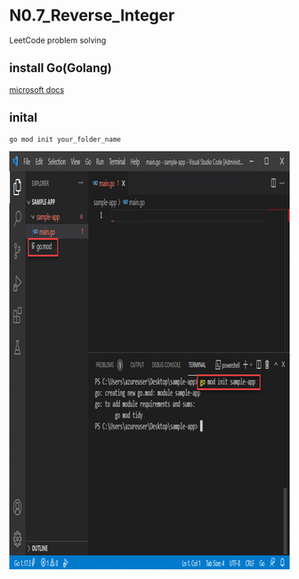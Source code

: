 # N0.7_Reverse_Integer
LeetCode problem solving

## install Go(Golang)
<a href = "https://docs.microsoft.com/zh-tw/azure/developer/go/configure-visual-studio-code">microsoft docs</a>


## inital
```
go mod init your_folder_name
```

<img src = "https://github.com/Jimmy888888/N0.7_Reverse_Integer/blob/main/run-go-mod.png?raw=true" with = "1008" height = "751">
